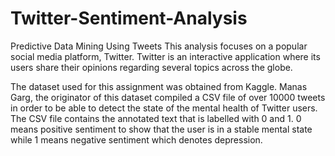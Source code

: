 # Twitter-Sentiment-Analysis
Predictive Data Mining Using Tweets
This analysis focuses on a popular social media platform, Twitter. Twitter is an interactive application where its users share their opinions regarding several topics across the globe. 

The dataset used for this assignment was obtained from Kaggle. Manas Garg, the originator of this dataset compiled a CSV file of over 10000 tweets in order to be able to detect the state of the mental health of Twitter users. The CSV file contains the annotated text that is labelled with 0 and 1. 0 means positive sentiment to show that the user is in a stable mental state while 1 means negative sentiment which denotes depression.
